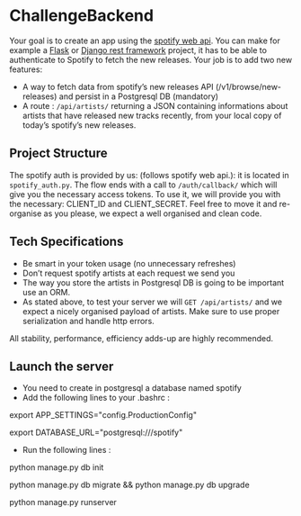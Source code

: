 
# ChallengeBackend

Your goal is to create an app using the [spotify web api](https://developer.spotify.com/documentation/web-api/). You can make for example a [Flask](https://flask.palletsprojects.com/en/1.1.x/) or [Django rest framework](https://www.django-rest-framework.org/) project, it has to be able to authenticate to Spotify to fetch the new releases. Your job is to add two new features:
- A way to fetch data from spotify’s new releases API (/v1/browse/new-releases) and persist in a Postgresql DB (mandatory)
- A route : `/api/artists/` returning a JSON containing informations about artists that have released new tracks recently, from your local copy of today’s spotify’s new releases.

## Project Structure
The spotify auth is provided by us: (follows spotify web api.): it is located in `spotify_auth.py`.
The flow ends with a call to `/auth/callback/` which will give you the necessary access tokens.
To use it, we will provide you with the necessary: CLIENT_ID and CLIENT_SECRET.
Feel free to move it and re-organise as you please, we expect a well organised and clean code.


## Tech Specifications
- Be smart in your token usage (no unnecessary refreshes)
- Don’t request spotify artists at each request we send you
- The way you store the artists in Postgresql DB is going to be important use an ORM.
- As stated above, to test your server we will `GET /api/artists/` and we expect a nicely organised payload of artists. Make sure to use proper serialization and handle http errors.

All stability, performance, efficiency adds-up are highly recommended.

## Launch the server
- You need to create in postgresql a database named spotify
- Add the following lines to your .bashrc :

export APP_SETTINGS="config.ProductionConfig"

export DATABASE_URL="postgresql:///spotify"

- Run the following lines :

python manage.py db init

python manage.py db migrate && python manage.py db upgrade

python manage.py runserver
